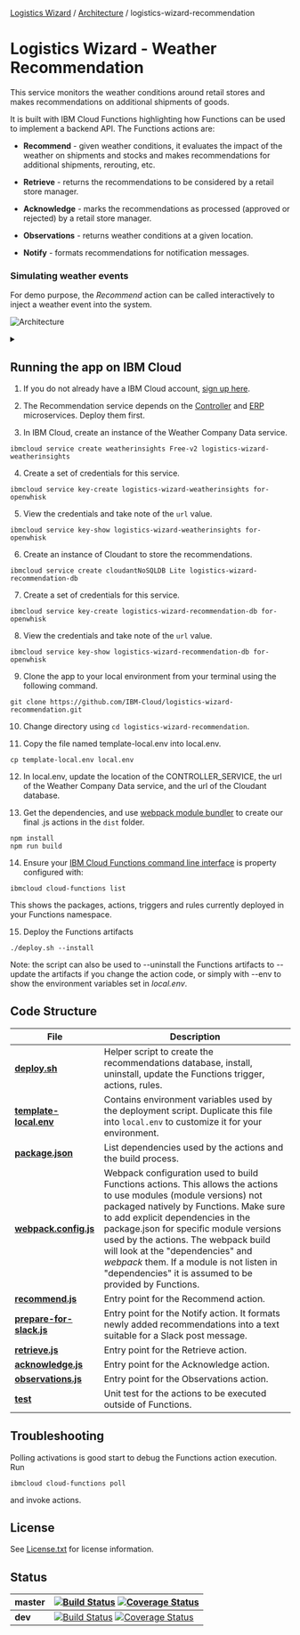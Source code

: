 [Logistics Wizard](https://github.com/IBM-Cloud/logistics-wizard/tree/master#logistics-wizard-overview) / [Architecture](https://github.com/IBM-Cloud/logistics-wizard/tree/master#architecture) / logistics-wizard-recommendation

# Logistics Wizard - Weather Recommendation

This service monitors the weather conditions around retail stores and makes recommendations on additional shipments of goods.

It is built with IBM Cloud Functions highlighting how Functions can be used to implement a backend API. The Functions actions are:

  * **Recommend** - given weather conditions, it evaluates the impact of the weather on shipments and stocks and makes recommendations for additional shipments, rerouting, etc.

  * **Retrieve** - returns the recommendations to be considered by a retail store manager.

  * **Acknowledge** - marks the recommendations as processed (approved or rejected) by a retail store manager.

  * **Observations** - returns weather conditions at a given location.

  * **Notify** - formats recommendations for notification messages.

### Simulating weather events

For demo purpose, the *Recommend* action can be called interactively to inject a weather event into the system.

![Architecture](https://g.gravizo.com/source/custom_mark10?https%3A%2F%2Fraw.githubusercontent.com%2FIBM-Cloud%2Flogistics-wizard-recommendation%2Fjune-sprint%2FREADME.md)

<details> 
<summary></summary>
custom_mark10
  digraph G {
    node [fontname = "helvetica"];
    rankdir=TB;
    weather -> recommend;
    recommend -> database;
    database -> notify;
    ui -> retrieve;
    ui -> observations;
    retrieve -> database;
    ui -> acknowledge;
    acknowledge -> database;
    recommend -> erp;
    ui -> erp;
    {rank=same; recommend -> notify -> retrieve -> retrieve [style=invis] };
    {rank=source; weather -> erp -> ui [style=invis]};
    weather [shape=rect label="Weather Company Data service" style=filled color="%234E96DB" fontcolor=white];
    recommend [label="Recommend" color="%232e8c70" style=filled fontcolor=white];
    notify [label="Notify" color="%232e8c70" style=filled fontcolor=white];
    retrieve [label="Retrieve" color="%232e8c70" style=filled fontcolor=white];
    acknowledge [label="Acknowledge" color="%232e8c70" style=filled fontcolor=white];
    observations [label="Observations" color="%232e8c70" style=filled fontcolor=white];
    erp [shape=rect label="ERP service" color="%238ec843" style=filled];
    ui [label="Dashboard" color="%23e8c228" style=filled];
    database [shape=circle width=1 fixedsize=true style=filled color="%234E96DB" fontcolor=white label="Database"];
custom_mark10
</details>

## Running the app on IBM Cloud

1. If you do not already have a IBM Cloud account, [sign up here](https://ibm.com/bluemix).

2. The Recommendation service depends on the [Controller](https://github.com/IBM-Cloud/logistics-wizard-controller) and [ERP](https://github.com/IBM-Cloud/logistics-wizard-erp) microservices. Deploy them first.

3. In IBM Cloud, create an instance of the Weather Company Data service.

  ```
  ibmcloud service create weatherinsights Free-v2 logistics-wizard-weatherinsights
  ```

4. Create a set of credentials for this service.

  ```
  ibmcloud service key-create logistics-wizard-weatherinsights for-openwhisk
  ```

5. View the credentials and take note of the `url` value.

  ```
  ibmcloud service key-show logistics-wizard-weatherinsights for-openwhisk
  ```

6. Create an instance of Cloudant to store the recommendations.

  ```
  ibmcloud service create cloudantNoSQLDB Lite logistics-wizard-recommendation-db
  ```

7. Create a set of credentials for this service.

  ```
  ibmcloud service key-create logistics-wizard-recommendation-db for-openwhisk
  ```

8. View the credentials and take note of the `url` value.

  ```
  ibmcloud service key-show logistics-wizard-recommendation-db for-openwhisk
  ```

9. Clone the app to your local environment from your terminal using the following command.

  ```
  git clone https://github.com/IBM-Cloud/logistics-wizard-recommendation.git
  ```

10. Change directory using `cd logistics-wizard-recommendation`.

11. Copy the file named template-local.env into local.env.

  ```
  cp template-local.env local.env
  ```

12. In local.env, update the location of the CONTROLLER_SERVICE, the url of the Weather Company Data service, and the url of the Cloudant database.

13. Get the dependencies, and use [webpack module bundler](https://webpack.github.io/) to create our final .js actions in the `dist` folder.

  ```
  npm install
  npm run build
  ```

14. Ensure your [IBM Cloud Functions command line interface](https://console.ng.bluemix.net/openwhisk/cli) is property configured with:

  ```
  ibmcloud cloud-functions list
  ```

  This shows the packages, actions, triggers and rules currently deployed in your Functions namespace.

15. Deploy the Functions artifacts

  ```
  ./deploy.sh --install
  ```

  Note: the script can also be used to --uninstall the Functions artifacts to --update the artifacts if you change the action code, or simply with --env to show the environment variables set in *local.env*.

## Code Structure

| File | Description |
| ---- | ----------- |
|[**deploy.sh**](deploy.sh)|Helper script to create the recommendations database, install, uninstall, update the Functions trigger, actions, rules.|
|[**template-local.env**](template-local.env)|Contains environment variables used by the deployment script. Duplicate this file into `local.env` to customize it for your environment.|
|[**package.json**](package.json)|List dependencies used by the actions and the build process.|
|[**webpack.config.js**](webpack.config.js)|Webpack configuration used to build Functions actions. This allows the actions to use modules (module versions) not packaged natively by Functions. Make sure to add explicit dependencies in the package.json for specific module versions used by the actions. The webpack build will look at the "dependencies" and *webpack* them. If a module is not listen in "dependencies" it is assumed to be provided by Functions.|
|[**recommend.js**](actions/recommend.js)|Entry point for the Recommend action.|
|[**prepare-for-slack.js**](actions/prepare-for-slack.js)|Entry point for the Notify action. It formats newly added recommendations into a text suitable for a Slack post message.|
|[**retrieve.js**](actions/retrieve.js)|Entry point for the Retrieve action.|
|[**acknowledge.js**](actions/acknowledge.js)|Entry point for the Acknowledge action.|
|[**observations.js**](actions/observations.js)|Entry point for the Observations action.|
|[**test**](test)|Unit test for the actions to be executed outside of Functions.|

## Troubleshooting

Polling activations is good start to debug the Functions action execution. Run
```
ibmcloud cloud-functions poll
```
and invoke actions.

## License

See [License.txt](License.txt) for license information.

## Status

| **master** | [![Build Status](https://travis-ci.org/IBM-Cloud/logistics-wizard-recommendation.svg?branch=master)](https://travis-ci.org/IBM-Cloud/logistics-wizard-recommendation) [![Coverage Status](https://coveralls.io/repos/github/IBM-Cloud/logistics-wizard-recommendation/badge.svg?branch=master)](https://coveralls.io/github/IBM-Cloud/logistics-wizard-recommendation?branch=master) |
| ----- | ----- |
| **dev** | [![Build Status](https://travis-ci.org/IBM-Cloud/logistics-wizard-recommendation.svg?branch=dev)](https://travis-ci.org/IBM-Cloud/logistics-wizard-recommendation) [![Coverage Status](https://coveralls.io/repos/github/IBM-Cloud/logistics-wizard-recommendation/badge.svg?branch=dev)](https://coveralls.io/github/IBM-Cloud/logistics-wizard-recommendation?branch=dev)|
